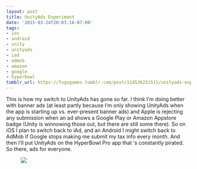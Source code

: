 ```yaml
---
layout: post
title: UnityAds Experiment
date: '2015-03-24T20:03:16-07:00'
tags:
- ios
- android
- unity
- unityads
- iad
- admob
- amazon
- google
- hyperbowl
tumblr_url: https://fugugames.tumblr.com/post/114536251511/unityads-experiment
---
```

This is how my switch to UnityAds has gone so far. I think I’m doing better with banner ads (at least partly because I’m only showing UnityAds when the app is starting up vs. ever-present banner ads) and Apple is rejecting any submission when an ad shows a Google Play or Amazon Appstore badge (Unity is winnowing those out, but there are still some there). So on iOS I plan to switch back to iAd, and an Android I might switch back to AdMob if Google stops making me submit my tax info every month. And then I’ll put UnityAds on the HyperBowl Pro app that&nbsp;‘s constantly pirated. So there, ads for everyone.

<figure data-orig-width="1080" data-orig-height="494"><img src="https://66.media.tumblr.com/28e6d92cf3a975b9f4fece16133fe387/tumblr_inline_nlqqrl20121sjxbf5_500.png" data-orig-width="1080" data-orig-height="494"></figure>
